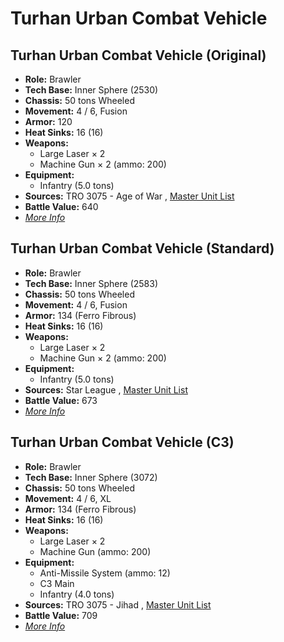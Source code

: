 # Turhan Urban Combat Vehicle 

## Turhan Urban Combat Vehicle (Original) 

- **Role:** Brawler 
- **Tech Base:** Inner Sphere (2530) 
- **Chassis:** 50 tons Wheeled 
- **Movement:** 4 / 6, Fusion 
- **Armor:** 120 
- **Heat Sinks:** 16 (16) 
- **Weapons:** 
  - Large Laser × 2 
  - Machine Gun × 2 (ammo: 200) 
- **Equipment:** 
  - Infantry (5.0 tons) 
- **Sources:** TRO 3075 - Age of War , [Master Unit List](http://masterunitlist.info/Unit/Details/5306) 
- **Battle Value:** 640 
- [*More Info*](turhan_urban_combat_vehicle/turhan_urban_combat_vehicle_original.md) 

## Turhan Urban Combat Vehicle (Standard) 

- **Role:** Brawler 
- **Tech Base:** Inner Sphere (2583) 
- **Chassis:** 50 tons Wheeled 
- **Movement:** 4 / 6, Fusion 
- **Armor:** 134 (Ferro Fibrous) 
- **Heat Sinks:** 16 (16) 
- **Weapons:** 
  - Large Laser × 2 
  - Machine Gun × 2 (ammo: 200) 
- **Equipment:** 
  - Infantry (5.0 tons) 
- **Sources:** Star League , [Master Unit List](http://masterunitlist.info/Unit/Details/3320) 
- **Battle Value:** 673 
- [*More Info*](turhan_urban_combat_vehicle/turhan_urban_combat_vehicle_standard.md) 

## Turhan Urban Combat Vehicle (C3) 

- **Role:** Brawler 
- **Tech Base:** Inner Sphere (3072) 
- **Chassis:** 50 tons Wheeled 
- **Movement:** 4 / 6, XL 
- **Armor:** 134 (Ferro Fibrous) 
- **Heat Sinks:** 16 (16) 
- **Weapons:** 
  - Large Laser × 2 
  - Machine Gun (ammo: 200) 
- **Equipment:** 
  - Anti-Missile System (ammo: 12) 
  - C3 Main 
  - Infantry (4.0 tons) 
- **Sources:** TRO 3075 - Jihad , [Master Unit List](http://masterunitlist.info/Unit/Details/3319) 
- **Battle Value:** 709 
- [*More Info*](turhan_urban_combat_vehicle/turhan_urban_combat_vehicle_c3.md) 

